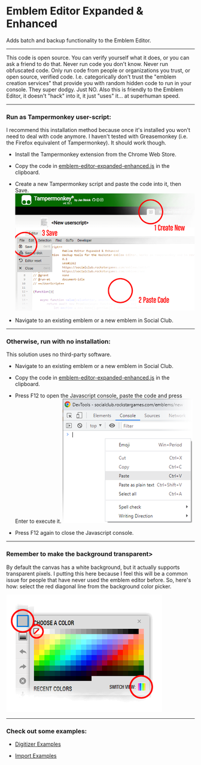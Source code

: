 [raw-code]: https://raw.githubusercontent.com/Wes0617/EmblemEditorEE/main/emblem-editor-expanded-enhanced.js

# Emblem Editor Expanded & Enhanced

Adds batch and backup functionality to the Emblem Editor.

------------------------------------------------------------------------------------------------------------------------

This code is open source. You can verify yourself what it does, or you can ask a friend to do that.
Never run code you don't know. Never run obfuscated code. Only run code from people or organizations you
trust, or open source, verified code. I.e. categorically don't trust the "emblem creation services" that provide you
with random hidden code to run in your console. They super dodgy. Just NO. Also this is friendly to the Emblem Editor,
it doesn't "hack" into it, it just "uses" it… at superhuman speed.

------------------------------------------------------------------------------------------------------------------------

### Run as Tampermonkey user-script:

I recommend this installation method because once it's installed you won't need to deal with code anymore.
I haven't tested with Greasemonkey (i.e. the Firefox equivalent of Tampermonkey). It should work though.

- Install the Tampermonkey extension from the Chrome Web Store.

- Copy the code in [emblem-editor-expanded-enhanced.js][raw-code] in the clipboard.

- Create a new Tampermonkey script and paste the code into it, then Save.
![](readme-tampermonkey.png)

- Navigate to an existing emblem or a new emblem in Social Club.

------------------------------------------------------------------------------------------------------------------------

### Otherwise, run with no installation:

This solution uses no third-party software.

- Navigate to an existing emblem or a new emblem in Social Club.

- Copy the code in [emblem-editor-expanded-enhanced.js][raw-code] in the clipboard.

- Press F12 to open the Javascript console, paste the code and press Enter to execute it.
![](readme-console.png)

- Press F12 again to close the Javascript console.

------------------------------------------------------------------------------------------------------------------------

### Remember to make the background transparent>

By default the canvas has a white background, but it actually supports transparent pixels.
I putting this here because I feel this will be a common issue
for people that have never used the emblem editor before.
So, here's how: select the red diagonal line from the background color picker.

![](readme-background.png)

------------------------------------------------------------------------------------------------------------------------

### Check out some examples:

- [Digitizer Examples](readme-digitizer.md)

- [Import Examples](readme-import.md)